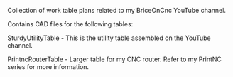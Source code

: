 Collection of work table plans related to my BriceOnCnc YouTube channel.

Contains CAD files for the following tables:

SturdyUtilityTable - This is the utility table assembled on the YouTube channel.

PrintncRouterTable - Larger table for my CNC router. Refer to my PrintNC series for more information.
